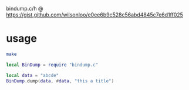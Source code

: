 bindump.c/h @ https://gist.github.com/wilsonloo/e0ee6b9c528c56abd4845c7e6d1ff025

# usage
```bash
make
```

```lua
local BinDump = require "bindump.c"

local data = "abcde"
BinDump.dump(data, #data, "this a title")
```
